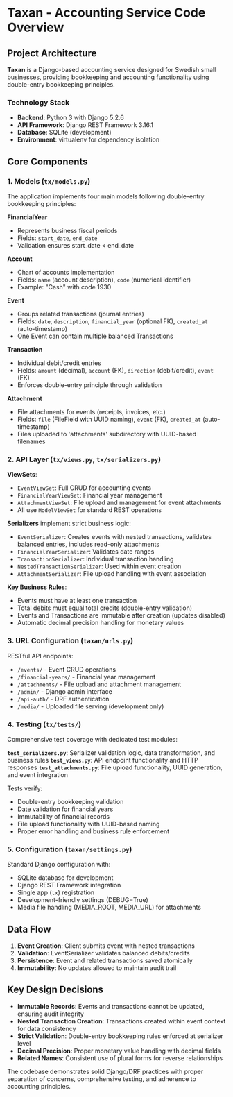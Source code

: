 # Taxan - Accounting Service Code Overview

## Project Architecture

**Taxan** is a Django-based accounting service designed for Swedish small businesses, providing bookkeeping and accounting functionality using double-entry bookkeeping principles.

### Technology Stack
- **Backend**: Python 3 with Django 5.2.6
- **API Framework**: Django REST Framework 3.16.1
- **Database**: SQLite (development)
- **Environment**: virtualenv for dependency isolation

## Core Components

### 1. Models (`tx/models.py`)

The application implements four main models following double-entry bookkeeping principles:

**FinancialYear**
- Represents business fiscal periods
- Fields: `start_date`, `end_date`
- Validation ensures start_date < end_date

**Account**
- Chart of accounts implementation
- Fields: `name` (account description), `code` (numerical identifier)
- Example: "Cash" with code 1930

**Event**
- Groups related transactions (journal entries)
- Fields: `date`, `description`, `financial_year` (optional FK), `created_at` (auto-timestamp)
- One Event can contain multiple balanced Transactions

**Transaction**
- Individual debit/credit entries
- Fields: `amount` (decimal), `account` (FK), `direction` (debit/credit), `event` (FK)
- Enforces double-entry principle through validation

**Attachment**
- File attachments for events (receipts, invoices, etc.)
- Fields: `file` (FileField with UUID naming), `event` (FK), `created_at` (auto-timestamp)
- Files uploaded to 'attachments' subdirectory with UUID-based filenames

### 2. API Layer (`tx/views.py`, `tx/serializers.py`)

**ViewSets**:
- `EventViewSet`: Full CRUD for accounting events
- `FinancialYearViewSet`: Financial year management
- `AttachmentViewSet`: File upload and management for event attachments
- All use `ModelViewSet` for standard REST operations

**Serializers** implement strict business logic:
- `EventSerializer`: Creates events with nested transactions, validates balanced entries, includes read-only attachments
- `FinancialYearSerializer`: Validates date ranges
- `TransactionSerializer`: Individual transaction handling
- `NestedTransactionSerializer`: Used within event creation
- `AttachmentSerializer`: File upload handling with event association

**Key Business Rules**:
- Events must have at least one transaction
- Total debits must equal total credits (double-entry validation)
- Events and Transactions are immutable after creation (updates disabled)
- Automatic decimal precision handling for monetary values

### 3. URL Configuration (`taxan/urls.py`)

RESTful API endpoints:
- `/events/` - Event CRUD operations
- `/financial-years/` - Financial year management
- `/attachments/` - File upload and attachment management
- `/admin/` - Django admin interface
- `/api-auth/` - DRF authentication
- `/media/` - Uploaded file serving (development only)

### 4. Testing (`tx/tests/`)

Comprehensive test coverage with dedicated test modules:

**`test_serializers.py`**: Serializer validation logic, data transformation, and business rules
**`test_views.py`**: API endpoint functionality and HTTP responses
**`test_attachments.py`**: File upload functionality, UUID generation, and event integration

Tests verify:
- Double-entry bookkeeping validation
- Date validation for financial years
- Immutability of financial records
- File upload functionality with UUID-based naming
- Proper error handling and business rule enforcement

### 5. Configuration (`taxan/settings.py`)

Standard Django configuration with:
- SQLite database for development
- Django REST Framework integration
- Single app (`tx`) registration
- Development-friendly settings (DEBUG=True)
- Media file handling (MEDIA_ROOT, MEDIA_URL) for attachments

## Data Flow

1. **Event Creation**: Client submits event with nested transactions
2. **Validation**: EventSerializer validates balanced debits/credits
3. **Persistence**: Event and related transactions saved atomically
4. **Immutability**: No updates allowed to maintain audit trail

## Key Design Decisions

- **Immutable Records**: Events and transactions cannot be updated, ensuring audit integrity
- **Nested Transaction Creation**: Transactions created within event context for data consistency
- **Strict Validation**: Double-entry bookkeeping rules enforced at serializer level
- **Decimal Precision**: Proper monetary value handling with decimal fields
- **Related Names**: Consistent use of plural forms for reverse relationships

The codebase demonstrates solid Django/DRF practices with proper separation of concerns, comprehensive testing, and adherence to accounting principles.